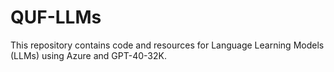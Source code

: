 # QUF-LLMs
This repository contains code and resources for Language Learning Models (LLMs) using Azure and GPT-40-32K.
